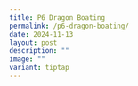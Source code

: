 ```yaml
---
title: P6 Dragon Boating
permalink: /p6-dragon-boating/
date: 2024-11-13
layout: post
description: ""
image: ""
variant: tiptap
---
```

